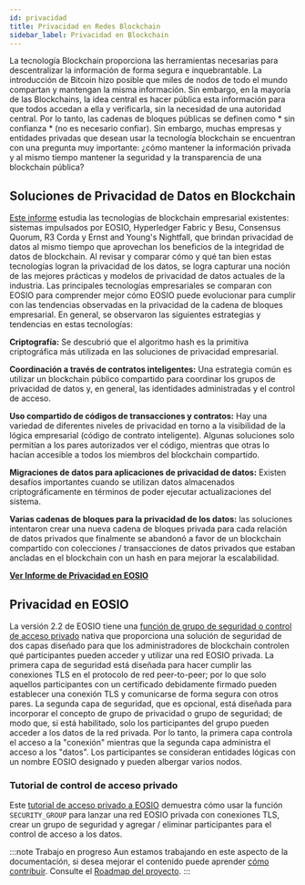 ```yaml
---
id: privacidad
title: Privacidad en Redes Blockchain
sidebar_label: Privacidad en Blockchain
---
```


La tecnología Blockchain proporciona las herramientas necesarias para descentralizar la información de forma segura e inquebrantable. La introducción de Bitcoin hizo posible que miles de nodos de todo el mundo compartan y mantengan la misma información. Sin embargo, en la mayoría de las Blockchains, la idea central es hacer pública esta información para que todos accedan a ella y verificarla, sin la necesidad de una autoridad central. Por lo tanto, las cadenas de bloques públicas se definen como * sin confianza * (no es necesario confiar). Sin embargo, muchas empresas y entidades privadas que desean usar la tecnología blockchain se encuentran con una pregunta muy importante: ¿cómo mantener la información privada y al mismo tiempo mantener la seguridad y la transparencia de una blockchain pública?


## Soluciones de Privacidad de Datos en Blockchain

[Este informe](https://arxiv.org/pdf/2105.01316) estudia las tecnologías de blockchain empresarial existentes: sistemas impulsados ​​por EOSIO, Hyperledger Fabric y Besu, Consensus Quorum, R3 Corda y Ernst and Young's Nightfall, que brindan privacidad de datos al mismo tiempo que aprovechan los beneficios de la integridad de datos de blockchain. Al revisar y comparar cómo y qué tan bien estas tecnologías logran la privacidad de los datos, se logra capturar una noción de las mejores prácticas y modelos de privacidad de datos actuales de la industria. Las principales tecnologías empresariales se comparan con EOSIO para comprender mejor cómo EOSIO puede evolucionar para cumplir con las tendencias observadas en la privacidad de la cadena de bloques empresarial. En general, se observaron las siguientes estrategias y tendencias en estas tecnologías:

**Criptografía:** Se descubrió que el algoritmo hash es la primitiva criptográfica más utilizada en las soluciones de privacidad empresarial. 

**Coordinación a través de contratos inteligentes:** Una estrategia común es utilizar un blockchain público compartido para coordinar los grupos de privacidad de datos y, en general, las identidades administradas y el control de acceso.

**Uso compartido de códigos de transacciones y contratos:** Hay una variedad de diferentes niveles de privacidad en torno a la visibilidad de la lógica empresarial (código de contrato inteligente). Algunas soluciones solo permitían a los pares autorizados ver el código, mientras que otras lo hacían accesible a todos los miembros del blockchain compartido.

**Migraciones de datos para aplicaciones de privacidad de datos:** Existen desafíos importantes cuando se utilizan datos almacenados criptográficamente en términos de poder ejecutar actualizaciones del sistema.

**Varias cadenas de bloques para la privacidad de los datos:** las soluciones intentaron crear una nueva cadena de bloques privada para cada relación de datos privados que finalmente se abandonó a favor de un blockchain compartido con colecciones / transacciones de datos privados que estaban ancladas en el blockchain con un hash en para mejorar la escalabilidad.

[**Ver Informe de Privacidad en EOSIO**](https://arxiv.org/pdf/2105.01316)

## Privacidad en EOSIO

La versión 2.2 de EOSIO tiene una [función de grupo de seguridad o control de acceso privado](https://developers.eos.io/manuals/eos/v2.2/nodeos/features/private_chain_access/index) nativa que proporciona una solución de seguridad de dos capas diseñado para que los administradores de blockchain controlen qué participantes pueden acceder y utilizar una red EOSIO privada. La primera capa de seguridad está diseñada para hacer cumplir las conexiones TLS en el protocolo de red peer-to-peer; por lo que solo aquellos participantes con un certificado debidamente firmado pueden establecer una conexión TLS y comunicarse de forma segura con otros pares. La segunda capa de seguridad, que es opcional, está diseñada para incorporar el concepto de grupo de privacidad o grupo de seguridad; de modo que, si está habilitado, solo los participantes del grupo pueden acceder a los datos de la red privada. Por lo tanto, la primera capa controla el acceso a la "conexión" mientras que la segunda capa administra el acceso a los "datos". Los participantes se consideran entidades lógicas con un nombre EOSIO designado y pueden albergar varios nodos.

### Tutorial de control de acceso privado
Este [tutorial de acceso privado a EOSIO](https://developers.eos.io/manuals/eos/v2.2/nodeos/features/private_chain_access/tutorial) demuestra cómo usar la función `SECURITY_GROUP` para lanzar una red EOSIO privada con conexiones TLS, crear un grupo de seguridad y agregar / eliminar participantes para el control de acceso a los datos.

:::note Trabajo en progreso
Aun estamos trabajando en este aspecto de la documentación, si desea mejorar el contenido puede aprender [cómo contribuir](guias/contribuir). Consulte el [Roadmap del proyecto](./roadmap).
:::